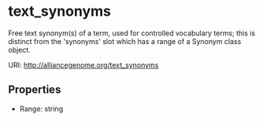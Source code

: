 # text_synonyms

Free text synonym(s) of a term, used for controlled vocabulary terms; this is distinct from the 'synonyms' slot which has a range of a Synonym class object.

URI: http://alliancegenome.org/text_synonyms



<!-- no inheritance hierarchy -->


## Properties

 * Range: string


